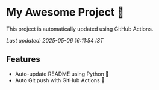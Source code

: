# My Awesome Project 🚀

This project is automatically updated using GitHub Actions.

_Last updated: 2025-05-06 16:11:54 IST_

## Features
- Auto-update README using Python 🐍
- Auto Git push with GitHub Actions 🤖
